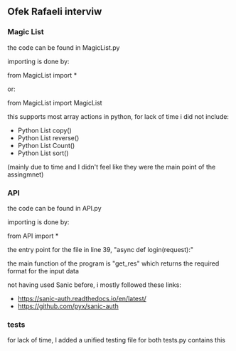 ## Ofek Rafaeli interviw

### Magic List
the code can be found in MagicList.py

importing is done by: 

from MagicList import * 

or:

from MagicList import MagicList

this supports most array actions in python, for lack of time i did not include:


 - Python List copy()
 - Python List reverse()
 - Python List Count()
 - Python List sort()

(mainly due to time and I didn't feel like they were the main point of the assingmnet)




### API
the code can be found in API.py

importing is done by: 

from API import * 

the entry point for the file in line 39, "async def login(request):"

the main function of the program is "get_res" which returns the required format for the input data 

not having used Sanic before, i mostly followed these links:
- https://sanic-auth.readthedocs.io/en/latest/
- https://github.com/pyx/sanic-auth

 
### tests

for lack of time, I added a unified testing file for both
tests.py contains this
